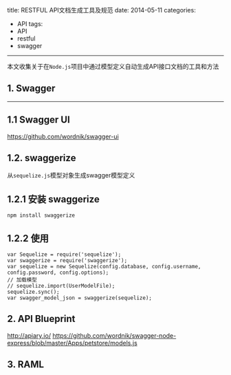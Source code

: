 title: RESTFUL API文档生成工具及规范
date: 2014-05-11
categories:
- API
tags:
- API
- restful
- swagger
---

本文收集关于在`Node.js`项目中通过模型定义自动生成API接口文档的工具和方法

## 1. Swagger

----------

## 1.1 Swagger UI

https://github.com/wordnik/swagger-ui

## 1.2. swaggerize

从`sequelize.js`模型对象生成swagger模型定义

## 1.2.1 安装 swaggerize

```
npm install swaggerize
```

## 1.2.2 使用

```
var Sequelize = require('sequelize');
var swaggerize = require('swaggerize');
var sequelize = new Sequelize(config.database, config.username, config.password, config.options);
// 加载模型
// sequelize.import(UserModelFile);
sequelize.sync();
var swagger_model_json = swaggerize(sequelize);
```

## 2. API Blueprint

http://apiary.io/
https://github.com/wordnik/swagger-node-express/blob/master/Apps/petstore/models.js

## 3. RAML
